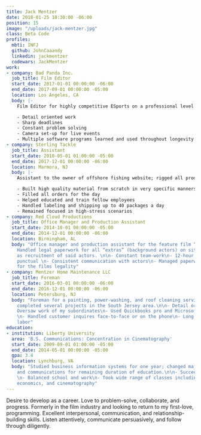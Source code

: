 ```yaml
---
title: Jack Mentzer
date: 2018-01-25 18:30:00 -06:00
position: 15
image: "/uploads/jack-mentzer.jpg"
class: Beta Code
profiles:
  mbti: INFJ
  github: JohnCaaandy
  linkedin: jackmentzer
  codewars: JackMentzer
work:
- company: Bad Panda Inc.
  job_title: Film Editor
  start_date: 2017-01-01 00:00:00 -06:00
  end_date: 2017-09-01 00:00:00 -05:00
  location: Los Angeles, CA
  body: |-
    Film Editor for highly competitive ESports on a professional level. Edited tournaments, interviews, live events, and in-game footage using Adobe Premiere Pro.

    - Detail oriented work
    - Sharp deadlines
    - Constant problem solving
    - Camera set-up for live events
    - Multiple software programs learned and used throughout longevity
- company: Sterling Tackle
  job_title: Assistant
  start_date: 2010-05-01 01:00:00 -05:00
  end_date: 2017-12-01 00:00:00 -06:00
  location: Marmora, NJ
  body: |-
    Assistant to the owner of offshore fishing website; rigged all production lures and processed orders, shipped orders, and maintained inventory.

    - Built high quality material from scratch in very specific manners
    - Filled all orders for the day
    - Helped educated and train fellow employees
    - Handled labeling and shipping up to 40 packages a day
    - Remained focused in high-stress scenarios
- company: Red Cloud Productions
  job_title: Office Manager and Production Assistant
  start_date: 2014-10-01 00:00:00 -05:00
  end_date: 2014-12-01 00:00:00 -06:00
  location: Birmingham, AL
  body: "Office manager and production assistant for the feature film “Woodlawn”.
    Handled legal paperwork for all “extras” (background actors) on site and well
    as recruitment of said actors. \n\n- Constant team-work\n- 12-hour days\n- Extremely
    punctual \n- Consistent communication with actors\n- Managed paperwork crucial
    for the films legality"
- company: Mentzer Home Maintenance LLC
  job_title: Foreman
  start_date: 2016-03-01 00:00:00 -06:00
  end_date: 2016-12-01 00:00:00 -06:00
  location: Petersburg, NJ
  body: "Foreman for a painting, power-washing, and roof cleaning service. Led and
    completed several projects in the South Jersey area.\n\n- Detail oriented work\n-
    Oversaw work of my subordinates\n- Used Quickbooks pro and Microsoft Excel regularly
    \n- Handled customer inquires face-to-face or on the phone\n- Long hours, manual
    labor"
education:
- institution: Liberty University
  area: 'B.S. Communications: Concentration in Cinematography'
  start_date: 2009-09-01 01:00:00 -05:00
  end_date: 2014-05-01 00:00:00 -05:00
  gpa: 3.4
  location: Lynchburg, VA
  body: "Studied business information systems for one year; changed major to film
    and communications for remaining duration of education.\n\n- Succeeded academically
    \n- Balanced school and work\n- Took wide range of classes including programming,
    economics, and cinematography"
---
```


Desire to develop as a career. Love to problem-solve, collaborate, and progress. Formerly in the film industry and looking to return to my first-love, programming. Excellent interpersonal, communication, and relationship-building skills.  Listen attentively, communicate persuasively, and follow through diligently.